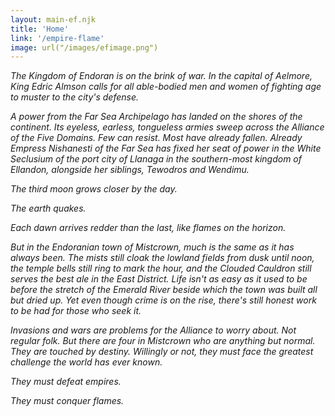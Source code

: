 ```yaml
---
layout: main-ef.njk
title: 'Home'
link: '/empire-flame'
image: url("/images/efimage.png")
---
```


*The Kingdom of Endoran is on the brink of war. In the capital of Aelmore, King Edric Almson calls for all able-bodied men and women of fighting age to muster to the city's defense.*

*A power from the Far Sea Archipelago has landed on the shores of the continent. Its eyeless, earless, tongueless armies sweep across the Alliance of the Five Domains. Few can resist. Most have already fallen. Already Empress Nishanesti of the Far Sea has fixed her seat of power in the White Seclusium of the port city of Llanaga in the southern-most kingdom of Ellandon, alongside her siblings, Tewodros and Wendimu.*

*The third moon grows closer by the day.*

*The earth quakes.*

*Each dawn arrives redder than the last, like flames on the horizon.*

*But in the Endoranian town of Mistcrown, much is the same as it has always been. The mists still cloak the lowland fields from dusk until noon, the temple bells still ring to mark the hour, and the Clouded Cauldron still serves the best ale in the East District. Life isn't as easy as it used to be before the stretch of the Emerald River beside which the town was built all but dried up. Yet even though crime is on the rise, there's still honest work to be had for those who seek it.*

*Invasions and wars are problems for the Alliance to worry about. Not regular folk. But there are four in Mistcrown who are anything but normal. They are touched by destiny. Willingly or not, they must face the greatest challenge the world has ever known.*

*They must defeat empires.*

*They must conquer flames.*
